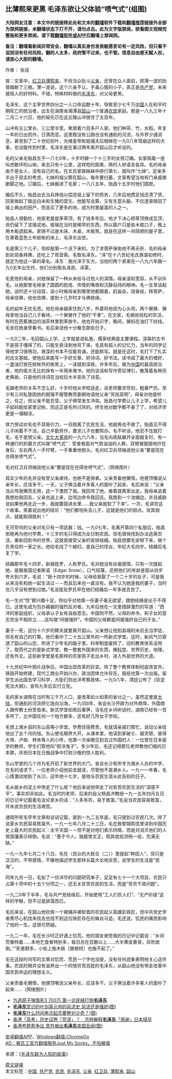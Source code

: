  <h2>比薄熙来更黑 毛泽东欲让父体验“喷气式”(组图)</h2> <p class="notice"><b>大陆网友注意：本文中的链接除此处和文末的<a href="https://github.com/bannedbook/fanqiang" >翻墙</a>软件下载和<a href="https://github.com/killgcd/justmysocks/blob/master/README.md">翻墙推荐</a>链接外全部为禁网链接，未翻墙状态下打不开，请勿点击。此为文字版禁闻，欲看图文视频完整版和更多禁闻，请下载<a href="https://github.com/bannedbook/fanqiang">翻墙软件或APP</a>后翻墙上禁闻网。</p><p>备注：翻墙看新闻非常安全，翻墙以真实身份发表敏感言论有一定风险，但只看不说则没有任何风险，翻的人太多，政府管不过来，也不管。信息自由是天赋人权，请放心大胆的翻墙。</b></p>  <div class="entry"> <p>作者： 张戎</p> <p>按：文革中，<a href="https://www.bannedbook.org/bnews/tag/%e7%ba%a2%e5%8d%ab%e5%85%b5/" class="st_tag internal_tag" rel="tag" title="标签 红卫兵 下的日志">红卫兵</a><a href="https://www.bannedbook.org/bnews/tag/%e8%96%84%e7%86%99%e6%9d%a5/" class="st_tag internal_tag" rel="tag" title="标签 薄熙来 下的日志">薄熙来</a>，不但当众批斗<a href="https://www.bannedbook.org/bnews/tag/%E7%88%B6%E4%BA%B2/" class="st_tag internal_tag" rel="tag" title="标签 父亲 下的日志">父亲</a>，还曾在众人面前，把薄一波的肋骨踹断了三根。薄一波说，这个六亲不认、手毒心狠的小子，真正是<a href="https://www.bannedbook.org/bnews/tag/%e5%85%b1%e4%ba%a7%e5%85%9a/" class="st_tag internal_tag" rel="tag" title="标签 共产党 下的日志">共产党</a>，未来接班人的好材料。不错，特殊材料做的<a href="https://www.bannedbook.org/bnews/tag/%e6%af%9b%e6%b3%bd%e4%b8%9c/" class="st_tag internal_tag" rel="tag" title="标签 毛泽东 下的日志">毛泽东</a>，对父母更黑。</p> <p>毛泽东，这个主宰世界四分之一人口命运数十年，导致至少七千万<span class='wp_keywordlink_affiliate'><a href="https://www.bannedbook.org/" title="中国" target="_blank">中国</a></span>人在和平时期死亡的统治者，出生在湖南省湘潭县<a href="https://www.bannedbook.org/bnews/tag/%E9%9F%B6%E5%B1%B1/" class="st_tag internal_tag" rel="tag" title="标签 韶山 下的日志">韶山</a>一个普通<a href="https://www.bannedbook.org/bnews/tag/%e5%86%9c%e6%b0%91/" class="st_tag internal_tag" rel="tag" title="标签 农民 下的日志">农民</a>家庭。那是一八九三年十二月二十六日，他的祖先已在这丘陵山冲居住了五百年。</p> <p>山冲有五公里长、三公里半宽，聚居着六百多户人家。他们种茶、竹、水稻，年复一年的日出而作，日落而息。这里既没有公路也没有通航的河流，与外界少通消息，甚至到了二十世纪初叶，光绪皇帝和慈禧太后相继在一九0八年驾崩这样的大事，也没能传到村里，毛泽东是在事过两年离开韶山后才听说的。</p> <p>毛的父亲毛贻昌生于一八七0年，十岁时跟一个十三岁的女孩订婚。女家隔着一座叫虎歇坪的山坳，来去只有十公里，这样短的距离，两村人却语言各异。毛的母亲由于是女人，没有自己的名，在文氏家族姊妹中排行第七，就叫作“七妹”。定亲多半出于现实的考虑，七妹的祖父葬在韶山，每年要扫墓，文家希望当地有门亲戚做歇脚之地。订婚后，七妹搬进了毛家；一八八五年，贻昌十五岁时他们圆房。</p> <p>婚后不久，贻昌出去当兵挣钱以偿还祖上留下的债务，几年后他攒足钱还清了债，回家做起了贩运白米和生猪的营生。他能写会算，又有生意头脑，不仅逐渐赎回了祖上典出的田产，而且买了更多的地，成为村里最富的人之一。</p> <p>贻昌人很勤俭，他家老屋是茅草顶，有了钱多年后，他才下决心把草顶换成瓦顶，但仍留下了泥墙泥地。玻璃在当时是稀罕的东西，所以窗户只是些木框口子，晚上用木板遮起来。家俱不过是木床、木桌、木板凳。就是在这样一间简陋的屋子里，在罩着蓝色土布蚊帐的床上，毛泽东出世。</p> <p>毛是第三个儿子，但却是第一个活下来的。为了求菩萨保佑他不再夭折，毛的母亲到处烧香拜佛，还吃上了观音斋。毛取名泽东。“泽”在十八世纪毛氏族谱初修时，就定为他这一辈的辈名。泽东：施光泽于东方。当他的两个弟弟在一八九六年跟一九0五年出生时，他们分别取名泽民、泽覃。</p>  <p>毛爱他的母亲，对她保留了一种从未给与过他人的深情。母亲温和宽容，从不训斥毛。从她那里毛继承了圆圆的脸庞、传情的嘴唇和沉静自持的眼神。毛一生常谈起她，谈时还十分动容，说小时候母亲到哪里他都跟着，赶庙会，烧香纸，拜菩萨，母亲信佛，他也信佛，直到十几岁时才与佛绝缘。</p> <p>毛的幼年无忧无虑。他在母亲娘家住到八岁，外婆将他视为心头肉，两个舅舅、舅母拿他当自己儿子看待，一个舅舅作了他的“干爹”。在文家，毛做些轻松的农活，有时在芭蕉塘边的油茶林里割草放牛。他也开始识字，晚间，舅妈在油灯下纺线，毛坐在她身旁看书。毛后来说他十分眷念那些日子。</p> <p>一九0二年，毛回韶山上学。上学就是进私塾，儒家经典是主要课程。深奥的古书不是孩子懂得了的，只能生吞活剥地背下来。毛具有超人的记忆力，当年的同学记得他学习很用功，艰深的书本不仅能背诵，还能默写。就是在这时，毛打下了扎实的古文基础，使他后来能写一手好文章、好诗词、好书法。读书成了最大的嗜好，一盏油灯放在蚊帐外的板凳上，一读就到深夜。许多年后，做为<a href="https://www.bannedbook.org/bnews/tag/%E4%B8%AD%E5%9B%BD/" class="st_tag internal_tag" rel="tag" title="标签 中国 下的日志">中国</a>的最高统治者，他的偌大无比的床有一半用来堆书，他的谈话和写作旁征博引，散落着各种历史典故。只是他的诗词在当权后大半丧失了诗意。</p> <p>毛跟老师的关系不怎么好。十岁时他从学校逃走，说老师要求苛刻，粗暴严厉。至少有三间私塾因他的倔强不服管教而委婉地请他父亲“另找高明”。母亲对他是听之，任之，但父亲不能忍受。父子俩常发生冲突。贻昌付学费让儿子上学，希望儿子起码能给家里记帐，而这正是毛所讨厌的。终生他对数字都不甚了了，对经济学更是一塌糊涂。</p> <p>体力劳动对毛也不具吸引力，一旦脱离了农民生活，他就再也不做了。贻昌见不得儿子闲着不干活，自己辛勤劳作，要求儿子也要照办。毛不听话，他忍不住就打毛，毛于是恨父亲。<span class='wp_keywordlink'><a href="https://www.bannedbook.org/forum2/topic973.html" title="《文化大革命：历史真相和集体记忆》" target="_blank">文化大革命</a></span>的一九六八年，当毛向政敌展开全面报复时，有一种通行的折磨方式叫做“喷气式”：受害者面对气势汹汹的人群，双臂被狠狠地拧在身后，左右两人一手拧臂，一手重重地按头。毛对红卫兵领袖说他父亲“要是现在也得坐喷气式”。</p> <p>毛对红卫兵领袖说他父亲“要是现在也得坐喷气式”。（网络图片）</p> <p>其实少年的毛并没有受父亲虐待，也绝不是弱者。父亲责备他懒惰，他便顶嘴说父亲年长，应该多干。一天，父子俩当着许多客人的面吵了起来，毛后来说：“父亲当众骂我懒而无用，这一下激怒了我。我回骂了他，接着就离家出走。我母亲追着我想劝我回去，父亲也追上来，边骂边命令我回去。我跑到一个池塘边，并且威胁说如果他再走近一步，我就要跳进水里……我父亲就软了下来”。一次，毛讲完这个故事，笑着说出他的结论：“他们都怕失去儿子，这就是他们的弱点。攻其弱点，就能取得胜利！”</p> <p>无可奈何的父亲对毛只有一项武器：钱。一九0七年，毛离开第四个私塾后，贻昌拒绝再为他付学费，十三岁的毛只得成为全日制农民。但毛很快找到办法逃离农活，重新回到书的世界，这就是接受父亲的安排结婚。贻昌想要毛安顿下来，做个负责任的一家之长。他给毛找了个媳妇，是自己的侄女，年纪大毛四岁。结婚后毛复了学。</p>  <p>结婚那年毛十四岁。新娘姓罗，人称罗氏。毛对她没有丝毫感情，只有一次提起她，是跟美国记者斯诺（Edgar Snow），口气轻蔑，还把他们的年龄差距从四岁夸大到六岁。毛说：“我十四岁的时候，父母给我娶了一个二十岁的女子，可是我从来没有和她一起生活过－－而且后来也一直没有。我不认为她是我的妻子，当时也几乎没有想到过她。”毛没提及罗氏早在他们结婚后一年多就去世了。</p> <p>毛一生对“性”都兴趣十足，但似乎对他第一任妻子毫无欲望，跟她结婚是出于不得已。这使毛成为包办婚姻的强烈反对者。九年后他在一文里措辞激烈的写道：“西洋的家庭组织，父母承认子女有自由意志。中国则不然，父母的命令，和子女的意志完全不相并立……这叫做“间接强奸”。中国的父母都是间接强奸自己的子女。”</p> <p>妻子一死，这位十六岁的鳏夫就要离开韶山。父亲想让他到县城的米店去当学徒，但毛有自己的打算。他已看中了二十五公里外的一所新式学堂。这时，新风气已穿透了韶山的山峦，吹进了少年毛的脑子里。科举制度废除了，旧的教育体系没用了，取而代之的是新式学堂，教一整套外国来的东西，像<span class='wp_keywordlink'><a href="https://www.bannedbook.org/forum11/topic309.html" title="禁片：“科学”的棍子" target="_blank">科学</a></span>、世界历史、地理，还有外文。这些新学堂是毛那样的农家孩子走出乡村、进入外部世界的大道。</p> <p>十九世纪中叶鸦片战争后，中国出现改革的巨变。除了整个教育体制彻底改变外，铁路开始修建，现代工商业开始兴办，政治团体允许存在，报纸也第一次出版。留学生派出国去学习科学，大臣们则出洋考察政体。一九0八年，清廷公布了《钦定宪法大纲》，宣布九年后实行立宪。</p> <p>毛的家乡湖南在当时有三千万人口，是改革如火如荼的省分之一。虽然这里是<span class='wp_keywordlink_affiliate'><a href="https://www.bannedbook.org/" title="大陆" target="_blank">大陆</a></span>，但通航的河流把它连向沿海，一九0四年，省会长沙开辟为对外商埠，外国商人跟传教士纷至沓来。新式学堂如雨后春笋，当毛在乡间听说时，湖南已经有一百多所了，比中国任何一个地方都多，还有好几所女子学校。</p> <p>毛想上湘乡县的东山高等小学堂。学费住宿费贵，毛就请亲戚们帮忙，说动父亲给他出了五个月的钱。东山使毛眼界大开。从课本里，他读到拿破仑、威灵顿、彼得大帝、卢梭、林肯等人的小传，也第一次亲眼见到去过外国的人：一位曾在日本留学的教师，学生们管他叫“假洋鬼子”。多少年后，毛还记得那位老师教他们唱的日本歌，庆祝日本在日俄战争中打败沙俄的惊人胜利。</p> <p>东山学堂的几个月为毛开启了新世界的大门。省会长沙有所专为湘乡人办的中学，在毛的请求下，一位老师介绍他前去就读，尽管他不是湘乡人。一九一一年春，毛心情激动地到了长沙。这年他十七岁，是他与农民生涯从此告别的日子。</p> <p>毛从故乡的泥土中带走了什么呢？他后来说他带走了对贫苦农民生活的“深感不平”。事实却非如此。毛当时的老师、后来的岳父杨昌济教授一九一五年四月五日的日记中记载着毛谈论家乡的话：“人多务农，易于致富。”毛说当农民容易致富，并未说农民的生活艰苦。</p>  <p>通观所有毛早年文章和谈话记载，直到一九二五年底，毛只提到过农民几次。除了说家乡农民容易致富外，一九一七年八月二十三日，毛在致黎锦熙信里讲到中国历史上最大的农民起义：太平天国－－但不是对他们表示同情，而是对消灭他们的人曾国藩表示倾倒。毛说：“愚于今人，独服曾文正，观其收拾洪杨一役，完满无缺。”</p> <p>一九一九年七月二十八日，毛在〈民众的大联合（二）〉里提起“种田人”，但只是泛泛的，不带感情，不像他描述学生那样长篇大论地诉苦，说学生的生活是“苦海”。</p> <p>同年九月一日，毛拟了一份详尽的问题研究单子，足足有七十一个大项目，农民只占第十项中的十五个分项之一，还无关贫苦农民的生活，而是“劳农干政问题”。</p> <p>一九二0年下半年，毛与共产党结缘后，开始使用“工人们农人们”、“无产阶级”这样的字眼，但不过是辞藻而已。</p> <p>毛后来说，在韶山他钦佩一个被捕并被斩首的农民起义英雄彭铁匠，但中共党史学者费尽心机找来找去也找不到这位铁匠存在的蛛丝马迹。毛还说，饥民的痛苦影响了他的一生。这很可质疑。</p> <p>一九二一年，毛在长沙时正好遇上饥荒。他的朋友谢觉哉的日记中记载说：“乡间荒像特着……本地乞食者特别多，每日总在百数以上……大半黄皮裹骨，风吹欲倒。”“死者颇多，小街上施木板［做棺材］也施不起了。”</p> <p>毛在这段时间写的文章对饥荒、荒民一个字也没提，没有任何迹象表明他关心这件事。农民的根并没有滋养出一个同情穷苦百姓的毛泽东，从韶山他没有带走改善中国农民命运的理想主义。</p> <p>父亲责备毛懒惰，他便顶嘴说父亲年长，应该多干。父子俩当着许多客人的面吵了起来……（网络图片）</p>  <ul class='op-related-articles' title='相关阅读'> <li><a href='https://www.bannedbook.org/bnews/lifebaike/20200519/1331034.html' target='_blank'>为造原子弹饿死3 700万 第一访民喊打倒<b>毛泽东</b></a></li> <li><a href='https://www.bannedbook.org/bnews/lifebaike/20200519/1330858.html' target='_blank'><b>毛泽东</b>赏识的叶剑英元帅的风流史 风流还是强奸(图)</a></li> <li><a href='https://www.bannedbook.org/bnews/cnnews/20200518/1330404.html' target='_blank'><b>毛泽东</b>什么时间再次起念要整刘少奇？(图)</a></li> <li><a href='https://www.bannedbook.org/bnews/headline/20200515/1329229.html' target='_blank'>香港「高考」历史试卷「荒谬」？　怎样解释<b>毛泽东</b>「感谢」日本侵华</a></li> <li><a href='https://www.bannedbook.org/bnews/cbnews/20200515/1329080.html' target='_blank'>香港考题惹争议 意外揭出<b>毛泽东</b>卖国丑闻(图)</a></li> </ul> <div class="texttj"> <a href="https://github.com/bannedbook/fanqiang/wiki/%E7%A6%81%E9%97%BB%E7%BD%91%E5%AE%89%E5%8D%93%E7%BF%BB%E5%A2%99%E6%96%B0%E9%97%BBAPP" target="_blank">安卓翻墙APP</a>、<a href="https://github.com/bannedbook/fanqiang/wiki/Chrome%E4%B8%80%E9%94%AE%E7%BF%BB%E5%A2%99%E5%8C%85" target="_blank">Windows翻墙:ChromeGo</a><br/> <a href="https://github.com/killgcd/justmysocks/blob/master/README.md" target="_blank">AD：搬瓦工官方翻墙服务Just My Socks，不怕被墙</a> </div><p> 来源：《<span class='wp_keywordlink'><a href="https://www.bannedbook.org/forum2/topic6.html" title="毛泽东﹕鲜为人知的故事" target="_blank">毛泽东鲜为人知的故事</a></span>》 </p><a name='sharetosocial'></a>         <div><a href='https://www.bannedbook.org/bnews/cnnews/20200520/1331294.html'>原文链接</a></div>  </div><!--END ENTRY--> <div class="postfooter"> <div>本文标签：<a href="https://www.bannedbook.org/bnews/tag/%E4%B8%AD%E5%9B%BD/" rel="tag">中国</a>, <a href="https://www.bannedbook.org/bnews/tag/%e5%85%b1%e4%ba%a7%e5%85%9a/" rel="tag">共产党</a>, <a href="https://www.bannedbook.org/bnews/tag/%e5%86%9c%e6%b0%91/" rel="tag">农民</a>, <a href="https://www.bannedbook.org/bnews/tag/%e6%af%9b%e6%b3%bd%e4%b8%9c/" rel="tag">毛泽东</a>, <a href="https://www.bannedbook.org/bnews/tag/%E7%88%B6%E4%BA%B2/" rel="tag">父亲</a>, <a href="https://www.bannedbook.org/bnews/tag/%e7%ba%a2%e5%8d%ab%e5%85%b5/" rel="tag">红卫兵</a>, <a href="https://www.bannedbook.org/bnews/tag/%e8%96%84%e7%86%99%e6%9d%a5/" rel="tag">薄熙来</a>, <a href="https://www.bannedbook.org/bnews/tag/%E9%9F%B6%E5%B1%B1/" rel="tag">韶山</a></div>  </div><!--END POSTFOOTER--> 